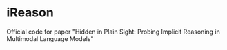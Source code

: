 # iReason
Official code for paper "Hidden in Plain Sight: Probing Implicit Reasoning in Multimodal Language Models"
